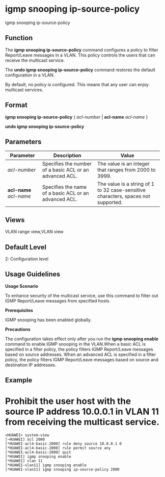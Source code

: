 igmp snooping ip-source-policy
==============================

igmp snooping ip-source-policy

Function
--------



The **igmp snooping ip-source-policy** command configures a policy to filter Report/Leave messages in a VLAN. This policy controls the users that can receive the multicast service.

The **undo igmp snooping ip-source-policy** command restores the default configuration in a VLAN.



By default, no policy is configured. This means that any user can enjoy multicast services.


Format
------

**igmp snooping ip-source-policy** { *acl-number* | **acl-name** *acl-name* }

**undo igmp snooping ip-source-policy**


Parameters
----------

| Parameter | Description | Value |
| --- | --- | --- |
| *acl-number* | Specifies the number of a basic ACL or an advanced ACL. | The value is an integer that ranges from 2000 to 3999. |
| **acl-name** *acl-name* | Specifies the name of a basic ACL or an advanced ACL. | The value is a string of 1 to 32 case-sensitive characters, spaces not supported. |



Views
-----

VLAN range view,VLAN view


Default Level
-------------

2: Configuration level


Usage Guidelines
----------------

**Usage Scenario**

To enhance security of the multicast service, use this command to filter out IGMP Report/Leave messages from specified hosts.

**Prerequisites**

IGMP snooping has been enabled globally.

**Precautions**

The configuration takes effect only after you run the **igmp snooping enable** command to enable IGMP snooping in the VLAN.When a basic ACL is specified in a filter policy, the policy filters IGMP Report/Leave messages based on source addresses. When an advanced ACL is specified in a filter policy, the policy filters IGMP Report/Leave messages based on source and destination IP addresses.


Example
-------

# Prohibit the user host with the source IP address 10.0.0.1 in VLAN 11 from receiving the multicast service.
```
<HUAWEI> system-view
[~HUAWEI] acl 2000
[*HUAWEI-acl4-basic-2000] rule deny source 10.0.0.1 0
[*HUAWEI-acl4-basic-2000] rule permit source any
[*HUAWEI-acl4-basic-2000] quit
[*HUAWEI] igmp snooping enable
[*HUAWEI] vlan 11
[*HUAWEI-vlan11] igmp snooping enable
[*HUAWEI-vlan11] igmp snooping ip-source-policy 2000

```